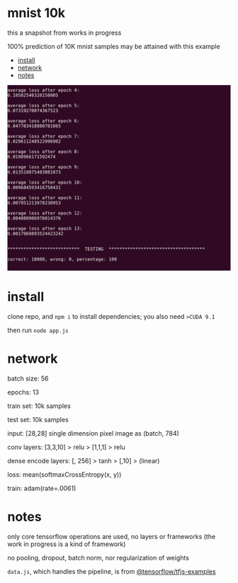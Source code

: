 # mnist 10k

this a snapshot from works in progress

100% prediction of 10K mnist samples may be attained with this example


* [install](#install)
* [network](#network)
* [notes](#notes)

![100](./100.png)


# install
clone repo, and `npm i` to install dependencies;  you also need `>CUDA 9.1`

then run `node app.js`

# network

batch size: 56

epochs: 13

train set: 10k samples

test set: 10k samples

input: [28,28] single dimension pixel image as (batch, 784)

conv layers: [3,3,10] > relu > [1,1,1] > relu

dense encode layers: [, 256] > tanh > [,10] > (linear)

loss: mean(softmaxCrossEntropy(x, y))

train: adam(rate=.0061)

# notes

only core tensorflow operations are used, no layers or frameworks (the work in progress is a kind of framework) 

no pooling, dropout, batch norm, nor regularization of weights

`data.js`, which handles the pipeline, is from [@tensorflow/tfjs-examples](https://github.com/tensorflow/tfjs-examples/blob/master/mnist-node/data.js)

